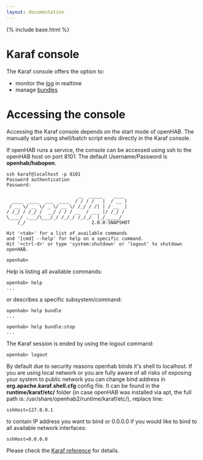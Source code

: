 ```yaml
---
layout: documentation
---
```


{% include base.html %}

# Karaf console

The Karaf console offers the option to:

* monitor the [log](logging.html#karaf-console) in realtime
* manage [bundles](bundles.html)

# Accessing the console

Accessing the Karaf console depends on the start mode of openHAB. The manually start using shell/batch script ends directly in the Karaf console.

If openHAB runs a service, the console can be accessed using ssh to the openHAB host on port 8101. The default Username/Password is **openhab/habopen**.

```
ssh karaf@localhost -p 8101
Password authentication
Password:

                          __  _____    ____      
  ____  ____  ___  ____  / / / /   |  / __ )     
 / __ \/ __ \/ _ \/ __ \/ /_/ / /| | / __  |
/ /_/ / /_/ /  __/ / / / __  / ___ |/ /_/ /      
\____/ .___/\___/_/ /_/_/ /_/_/  |_/_____/     
    /_/                        2.0.0-SNAPSHOT

Hit '<tab>' for a list of available commands
and '[cmd] --help' for help on a specific command.
Hit '<ctrl-d>' or type 'system:shutdown' or 'logout' to shutdown openHAB.

openhab>
```

_Help_ is listing all available commands:

```
openhab> help
...
```

or describes a specific subsystem/command:

```
openhab> help bundle
...

openhab> help bundle:stop
...
```

The Karaf session is ended by using the logout command:

```
openhab> logout
```

By default due to security reasons openhab binds it's shell to localhost. If you are using local network or you are fully aware of all risks of exposing your system to public network you can change bind address in **org.apache.karaf.shell.cfg** config file. It can be found in the **runtime/karaf/etc/** folder (in case openHAB was installed via apt, the full path is: /usr/share/openhab2/runtime/karaf/etc/), replace line:

```
sshHost=127.0.0.1
```
to contain IP address you want to bind or 0.0.0.0 if you would like to bind to all available network interfaces:

```
sshHost=0.0.0.0
```

Please check the [Karaf reference](http://karaf.apache.org/manual/latest/) for details.
